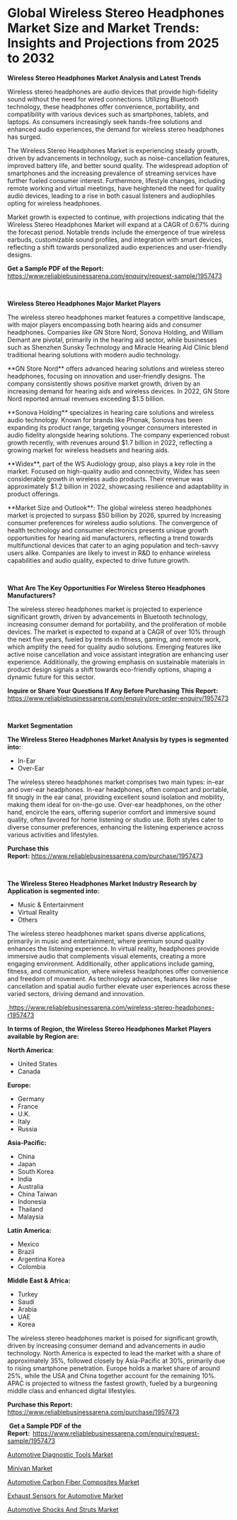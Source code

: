 <p><h1>Global Wireless Stereo Headphones Market Size and Market Trends: Insights and Projections from 2025 to 2032</h1></p><p><strong>Wireless Stereo Headphones Market Analysis and Latest Trends</strong></p>
<p><p>Wireless stereo headphones are audio devices that provide high-fidelity sound without the need for wired connections. Utilizing Bluetooth technology, these headphones offer convenience, portability, and compatibility with various devices such as smartphones, tablets, and laptops. As consumers increasingly seek hands-free solutions and enhanced audio experiences, the demand for wireless stereo headphones has surged.</p><p>The Wireless Stereo Headphones Market is experiencing steady growth, driven by advancements in technology, such as noise-cancellation features, improved battery life, and better sound quality. The widespread adoption of smartphones and the increasing prevalence of streaming services have further fueled consumer interest. Furthermore, lifestyle changes, including remote working and virtual meetings, have heightened the need for quality audio devices, leading to a rise in both casual listeners and audiophiles opting for wireless headphones.</p><p>Market growth is expected to continue, with projections indicating that the Wireless Stereo Headphones Market will expand at a CAGR of 0.67% during the forecast period. Notable trends include the emergence of true wireless earbuds, customizable sound profiles, and integration with smart devices, reflecting a shift towards personalized audio experiences and user-friendly designs.</p></p>
<p><strong>Get a Sample PDF of the Report:&nbsp;</strong> <a href="https://www.reliablebusinessarena.com/enquiry/request-sample/1957473?utm_campaign=1943&utm_medium=2&utm_source=Github&utm_content=ia&utm_term=05022025&utm_id=wireless-stereo-headphones">https://www.reliablebusinessarena.com/enquiry/request-sample/1957473</a></p>
<p>&nbsp;</p>
<p><strong>Wireless Stereo Headphones Major Market Players</strong></p>
<p><p>The wireless stereo headphones market features a competitive landscape, with major players encompassing both hearing aids and consumer headphones. Companies like GN Store Nord, Sonova Holding, and William Demant are pivotal, primarily in the hearing aid sector, while businesses such as Shenzhen Sunsky Technology and Miracle Hearing Aid Clinic blend traditional hearing solutions with modern audio technology.</p><p>**GN Store Nord** offers advanced hearing solutions and wireless stereo headphones, focusing on innovation and user-friendly designs. The company consistently shows positive market growth, driven by an increasing demand for hearing aids and wireless devices. In 2022, GN Store Nord reported annual revenues exceeding $1.5 billion.</p><p>**Sonova Holding** specializes in hearing care solutions and wireless audio technology. Known for brands like Phonak, Sonova has been expanding its product range, targeting younger consumers interested in audio fidelity alongside hearing solutions. The company experienced robust growth recently, with revenues around $1.7 billion in 2022, reflecting a growing market for wireless headsets and hearing aids.</p><p>**Widex**, part of the WS Audiology group, also plays a key role in the market. Focused on high-quality audio and connectivity, Widex has seen considerable growth in wireless audio products. Their revenue was approximately $1.2 billion in 2022, showcasing resilience and adaptability in product offerings.</p><p>**Market Size and Outlook**: The global wireless stereo headphones market is projected to surpass $50 billion by 2026, spurred by increasing consumer preferences for wireless audio solutions. The convergence of health technology and consumer electronics presents unique growth opportunities for hearing aid manufacturers, reflecting a trend towards multifunctional devices that cater to an aging population and tech-savvy users alike. Companies are likely to invest in R&D to enhance wireless capabilities and audio quality, expected to drive future growth.</p></p>
<p>&nbsp;</p>
<p><strong>What Are The Key Opportunities For Wireless Stereo Headphones Manufacturers?</strong></p>
<p><p>The wireless stereo headphones market is projected to experience significant growth, driven by advancements in Bluetooth technology, increasing consumer demand for portability, and the proliferation of mobile devices. The market is expected to expand at a CAGR of over 10% through the next five years, fueled by trends in fitness, gaming, and remote work, which amplify the need for quality audio solutions. Emerging features like active noise cancellation and voice assistant integration are enhancing user experience. Additionally, the growing emphasis on sustainable materials in product design signals a shift towards eco-friendly options, shaping a dynamic future for this sector.</p></p>
<p><strong>Inquire or Share Your Questions If Any Before Purchasing This Report:</strong> <a href="https://www.reliablebusinessarena.com/enquiry/pre-order-enquiry/1957473?utm_campaign=1943&utm_medium=2&utm_source=Github&utm_content=ia&utm_term=05022025&utm_id=wireless-stereo-headphones">https://www.reliablebusinessarena.com/enquiry/pre-order-enquiry/1957473</a></p>
<p>&nbsp;</p>
<p><strong>Market Segmentation</strong></p>
<p><strong>The Wireless Stereo Headphones Market Analysis by types is segmented into:</strong></p>
<p><ul><li>In-Ear</li><li>Over-Ear</li></ul></p>
<p><p>The wireless stereo headphones market comprises two main types: in-ear and over-ear headphones. In-ear headphones, often compact and portable, fit snugly in the ear canal, providing excellent sound isolation and mobility, making them ideal for on-the-go use. Over-ear headphones, on the other hand, encircle the ears, offering superior comfort and immersive sound quality, often favored for home listening or studio use. Both styles cater to diverse consumer preferences, enhancing the listening experience across various activities and lifestyles.</p></p>
<p><strong>Purchase this Report:&nbsp;</strong><a href="https://www.reliablebusinessarena.com/purchase/1957473?utm_campaign=1943&utm_medium=2&utm_source=Github&utm_content=ia&utm_term=05022025&utm_id=wireless-stereo-headphones">https://www.reliablebusinessarena.com/purchase/1957473</a></p>
<p>&nbsp;</p>
<p><strong>The Wireless Stereo Headphones Market Industry Research by Application is segmented into:</strong></p>
<p><ul><li>Music & Entertainment</li><li>Virtual Reality</li><li>Others</li></ul></p>
<p><p>The wireless stereo headphones market spans diverse applications, primarily in music and entertainment, where premium sound quality enhances the listening experience. In virtual reality, headphones provide immersive audio that complements visual elements, creating a more engaging environment. Additionally, other applications include gaming, fitness, and communication, where wireless headphones offer convenience and freedom of movement. As technology advances, features like noise cancellation and spatial audio further elevate user experiences across these varied sectors, driving demand and innovation.</p></p>
<p><a href="https://www.reliablebusinessarena.com/wireless-stereo-headphones-r1957473?utm_campaign=1943&utm_medium=2&utm_source=Github&utm_content=ia&utm_term=05022025&utm_id=wireless-stereo-headphones">&nbsp;https://www.reliablebusinessarena.com/wireless-stereo-headphones-r1957473</a></p>
<p><strong>In terms of Region, the Wireless Stereo Headphones Market Players available by Region are:</strong></p>
<p>
    <p> <strong> North America: </strong>
        <ul>
            <li>United States</li>
            <li>Canada</li>
        </ul>
        </p> 
    <p> <strong> Europe: </strong>
        <ul>
            <li>Germany</li>
            <li>France</li>
            <li>U.K.</li>
            <li>Italy</li>
            <li>Russia</li>
        </ul>
        </p> 
    <p> <strong> Asia-Pacific: </strong>
        <ul>
            <li>China</li>
            <li>Japan</li>
            <li>South Korea</li>
            <li>India</li>
            <li>Australia</li>
            <li>China Taiwan</li>
            <li>Indonesia</li>
            <li>Thailand</li>
            <li>Malaysia</li>
        </ul>
        </p> 
    <p> <strong> Latin America: </strong>
        <ul>
            <li>Mexico</li>
            <li>Brazil</li>
            <li>Argentina Korea</li>
            <li>Colombia</li>
        </ul>
        </p> 
    <p> <strong> Middle East & Africa: </strong>
        <ul>
            <li>Turkey</li>
            <li>Saudi</li>
            <li>Arabia</li>
            <li>UAE</li>
            <li>Korea</li>
        </ul>
    </p>
    </p>
<p><p>The wireless stereo headphones market is poised for significant growth, driven by increasing consumer demand and advancements in audio technology. North America is expected to lead the market with a share of approximately 35%, followed closely by Asia-Pacific at 30%, primarily due to rising smartphone penetration. Europe holds a market share of around 25%, while the USA and China together account for the remaining 10%. APAC is projected to witness the fastest growth, fueled by a burgeoning middle class and enhanced digital lifestyles.</p></p>
<p><strong>Purchase this Report: </strong><a href="https://www.reliablebusinessarena.com/purchase/1957473?utm_campaign=1943&utm_medium=2&utm_source=Github&utm_content=ia&utm_term=05022025&utm_id=wireless-stereo-headphones">https://www.reliablebusinessarena.com/purchase/1957473</a></p>
<p>&nbsp;<strong>Get a Sample PDF of the Report:&nbsp;&nbsp;</strong><a href="https://www.reliablebusinessarena.com/enquiry/request-sample/1957473?utm_campaign=1943&utm_medium=2&utm_source=Github&utm_content=ia&utm_term=05022025&utm_id=wireless-stereo-headphones">https://www.reliablebusinessarena.com/enquiry/request-sample/1957473</a></p>
<p><strong></strong></p>
<p><p><a href="https://www.linkedin.com/pulse/growth-revenue-projections-automotive-diagnostic-tools-sj3oe?utm_campaign=1943&utm_medium=2&utm_source=Github&utm_content=ia&utm_term=05022025&utm_id=wireless-stereo-headphones">Automotive Diagnostic Tools Market</a></p><p><a href="https://www.linkedin.com/pulse/analyzing-minivan-market-2025-2032-comprehensive-report-pj9de?utm_campaign=1943&utm_medium=2&utm_source=Github&utm_content=ia&utm_term=05022025&utm_id=wireless-stereo-headphones">Minivan Market</a></p><p><a href="https://www.linkedin.com/pulse/automotive-carbon-fiber-composites-industry-outlook-20252032-mivte?utm_campaign=1943&utm_medium=2&utm_source=Github&utm_content=ia&utm_term=05022025&utm_id=wireless-stereo-headphones">Automotive Carbon Fiber Composites Market</a></p><p><a href="https://www.linkedin.com/pulse/unlock-vital-data-exhaust-sensors-automotive-market-financial-ypxrc?utm_campaign=1943&utm_medium=2&utm_source=Github&utm_content=ia&utm_term=05022025&utm_id=wireless-stereo-headphones">Exhaust Sensors for Automotive Market</a></p><p><a href="https://www.linkedin.com/pulse/growth-projections-automotive-shocks-struts-market-expected-2tvje?utm_campaign=1943&utm_medium=2&utm_source=Github&utm_content=ia&utm_term=05022025&utm_id=wireless-stereo-headphones">Automotive Shocks And Struts Market</a></p></p>